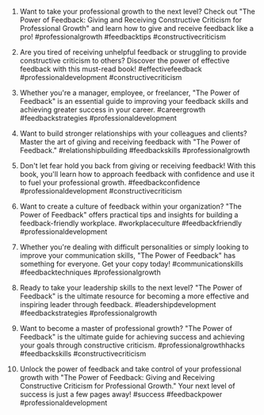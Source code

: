 1. Want to take your professional growth to the next level? Check out "The Power of Feedback: Giving and Receiving Constructive Criticism for Professional Growth" and learn how to give and receive feedback like a pro! #professionalgrowth #feedbacktips #constructivecriticism

2. Are you tired of receiving unhelpful feedback or struggling to provide constructive criticism to others? Discover the power of effective feedback with this must-read book! #effectivefeedback #professionaldevelopment #constructivecriticism

3. Whether you're a manager, employee, or freelancer, "The Power of Feedback" is an essential guide to improving your feedback skills and achieving greater success in your career. #careergrowth #feedbackstrategies #professionaldevelopment

4. Want to build stronger relationships with your colleagues and clients? Master the art of giving and receiving feedback with "The Power of Feedback." #relationshipbuilding #feedbackskills #professionalgrowth

5. Don't let fear hold you back from giving or receiving feedback! With this book, you'll learn how to approach feedback with confidence and use it to fuel your professional growth. #feedbackconfidence #professionaldevelopment #constructivecriticism

6. Want to create a culture of feedback within your organization? "The Power of Feedback" offers practical tips and insights for building a feedback-friendly workplace. #workplaceculture #feedbackfriendly #professionaldevelopment

7. Whether you're dealing with difficult personalities or simply looking to improve your communication skills, "The Power of Feedback" has something for everyone. Get your copy today! #communicationskills #feedbacktechniques #professionalgrowth

8. Ready to take your leadership skills to the next level? "The Power of Feedback" is the ultimate resource for becoming a more effective and inspiring leader through feedback. #leadershipdevelopment #feedbackstrategies #professionalgrowth

9. Want to become a master of professional growth? "The Power of Feedback" is the ultimate guide for achieving success and achieving your goals through constructive criticism. #professionalgrowthhacks #feedbackskills #constructivecriticism

10. Unlock the power of feedback and take control of your professional growth with "The Power of Feedback: Giving and Receiving Constructive Criticism for Professional Growth." Your next level of success is just a few pages away! #success #feedbackpower #professionaldevelopment


